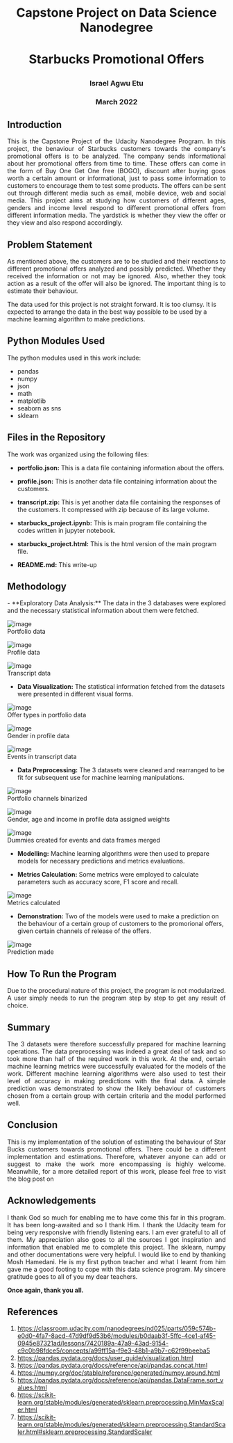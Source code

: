 <h1><p align="center">Capstone Project on Data Science Nanodegree</p></h1>
<h1><p align="center">Starbucks Promotional Offers</p></h1>
<h3><p align="center">Israel Agwu Etu</p></h1>
<h3><p align="center">March 2022</p></h1>

## Introduction
<p align="justify">
This is the Capstone Project of the Udacity Nanodegree Program. In this project, the benaviour of Starbucks customers towards the company's promotional offers is to be analyzed. The company sends informational about her promotional offers from time to time. These offers can come in the form of Buy One Get One free (BOGO), discount after buying goos worth a certain amount or informational, just to pass some information to customers to encourage them to test some products. The offers can be sent out through different media such as email, mobile device, web and social media. This project aims at studying how customers of different ages, genders and income level respond to different promotional offers from different information media. The yardstick is whether they view the offer or they view and also respond accordingly.
</p>

## Problem Statement
<p align="justify">
As mentioned above, the customers are to be studied and their reactions to different promotional offers analyzed and possibly predicted. Whether they received the information or not may be ignored. Also, whether they took action as a result of the offer will also be ignored. The important thing is to estimate their behaviour.
  
The data used for this project is not straight forward. It is too clumsy. It is expected to arrange the data in the best way possible to be used by a machine learning algorithm to make predictions.
</p>

## Python Modules Used
The python modules used in this work include:<br>
- pandas<br>
- numpy<br>
- json<br>
- math<br>
- matplotlib<br>
- seaborn as sns<br>
- sklearn<br>

## Files in the Repository
The work was organized using the following files:

- **portfolio.json:** This is a data file containing information about the offers.

- **profile.json:** This is another data file containing information about the customers.

- **transcript.zip:** This is yet another data file containing the responses of the customers. It compressed with zip because of its large volume.

- **starbucks_project.ipynb:** This is main program file containing the codes written in jupyter notebook.

- **starbucks_project.html:** This is the html version of the main program file.

- **README.md:** This write-up

## Methodology
<p align="justify">
- **Exploratory Data Analysis:** The data in the 3 databases were explored and the necessary statistical information about them were fetched.
  
![image](https://user-images.githubusercontent.com/44449730/158555409-d1fbc50e-1406-40f8-8917-1ab5af41c029.png)<br>
Portfolio data

![image](https://user-images.githubusercontent.com/44449730/158560307-ac7cd1c0-2524-40ad-86f3-ed81f6f0ec0d.png)<br>
Profile data
  
![image](https://user-images.githubusercontent.com/44449730/158560460-bb40678e-5de9-44b5-948e-979bdb72ec82.png)<br>
Transcript data

- **Data Visualization:** The statistical information fetched from the datasets were presented in different visual forms.

![image](https://user-images.githubusercontent.com/44449730/158560759-71772331-69b1-46c7-98b5-fd0d580fbd56.png)<br>
Offer types in portfolio data
  
![image](https://user-images.githubusercontent.com/44449730/158561240-3b5f010b-297b-4bad-889a-c061516fcd2c.png)<br>
Gender in profile data

![image](https://user-images.githubusercontent.com/44449730/158561434-c8731ac8-8b1e-4907-aa9e-13a956daf6ea.png)<br>
Events in transcript data

- **Data Preprocessing:** The 3 datasets were cleaned and rearranged to be fit for subsequent use for machine learning manipulations.
  
![image](https://user-images.githubusercontent.com/44449730/158561696-a0bd7a85-0804-4c1a-8245-7b0de1ac489f.png)<br>
Portfolio channels binarized
  
![image](https://user-images.githubusercontent.com/44449730/158561963-daa9de7d-abe8-4144-8fa7-f375455ff061.png)<br>
Gender, age and income in profile data assigned weights
  
![image](https://user-images.githubusercontent.com/44449730/158563788-908a634a-349b-4ec2-8fe8-891e9ec53cf7.png)<br>
Dummies created for events and data frames merged

- **Modelling:** Machine learning algorithms were then used to prepare models for necessary predictions and metrics evaluations.
    
- **Metrics Calculation:** Some metrics were employed to calculate parameters such as accuracy score, F1 score and recall.
  
![image](https://user-images.githubusercontent.com/44449730/158564096-0e6fd457-7030-45ac-9ebb-7d8783e3c5e9.png)<br>
Metrics calculated
  
- **Demonstration:** Two of the models were used to make a prediction on the behaviour of a certain group of customers to the promorional offers, given certain channels of release of the offers.
  
![image](https://user-images.githubusercontent.com/44449730/158564380-acb50c44-bd98-491b-8659-650e122c655f.png)<br>
Prediction made
</p>

## How To Run the Program
<p align="justify">
Due to the procedural nature of this project, the program is not modularized. A user simply needs to run the program step by step to get any result of choice.
</p>

## Summary
<p align="justify">
The 3 datasets were therefore successfully prepared for machine learning operations. The data preprocessing was indeed a great deal of task and so took more than half of the required work in this work. At the end, certain machine learning metrics were successfully evaluated for the models of the work. Different machine learning algorithms were also  used to test their level of accuracy in making predictions with the final data. A simple prediction was demonstrated to show the likely behaviour of customers chosen from a certain group with certain criteria and the model performed well.
</p>

## Conclusion
<p align="justify">
This is my implementation of the solution of estimating the behaviour of Star Bucks customers towards promotional offers. There could be a different implementation and estimations. Therefore, whatever anyone can add or suggest to make the work more encompassing is highly welcome. Meanwhile, for a more detailed report of this work, please feel free to visit the blog post on 
</p>

## Acknowledgements
<p align="justify">
I thank God so much for enabling me to have come this far in this program. It has been long-awaited and so I thank Him.
I thank the Udacity team for being very responsive with friendly listening ears. I am ever grateful to all of them.
My appreciation also goes to all the sources I got inspiration and information that enabled me to complete this project. The sklearn, numpy and other documentations were very helpful.
I would like to end by thanking Mosh Hamedani. He is my first python teacher and what I learnt from him gave me a good footing to cope with this data science program. My sincere gratitude goes to all of you my dear teachers.
  
**Once again, thank you all.**
</p>

## References
1. https://classroom.udacity.com/nanodegrees/nd025/parts/059c574b-e0d0-4fa7-8acd-47d9df9d53b6/modules/b0daab3f-5ffc-4ce1-af45-0945e87321ad/lessons/7420189a-47a9-43ad-9154-c9c0b98fdce5/concepts/a99ff15a-f9e3-48b1-a9b7-c62f99beeba5
2. https://pandas.pydata.org/docs/user_guide/visualization.html
3. https://pandas.pydata.org/docs/reference/api/pandas.concat.html
4. https://numpy.org/doc/stable/reference/generated/numpy.around.html
5. https://pandas.pydata.org/docs/reference/api/pandas.DataFrame.sort_values.html
6. https://scikit-learn.org/stable/modules/generated/sklearn.preprocessing.MinMaxScaler.html
7. https://scikit-learn.org/stable/modules/generated/sklearn.preprocessing.StandardScaler.html#sklearn.preprocessing.StandardScaler
